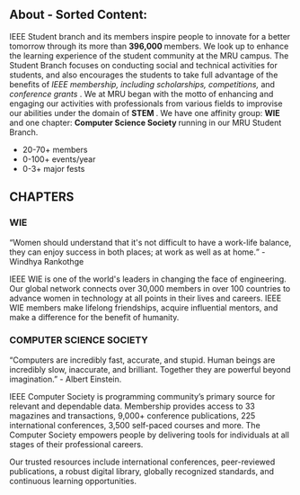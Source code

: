 ## About - Sorted Content:

IEEE Student branch and its members inspire people to innovate for a better tomorrow through its more than <strong> 396,000 </strong> members. We look up to enhance the learning experience of the student community at the MRU campus. The Student Branch focuses on conducting social and technical activities for students, and also encourages the students to take full advantage of the benefits of <em> IEEE membership, including scholarships, competitions, </em> and <em> conference grants </em>. We at MRU began with the motto of enhancing and engaging our activities with professionals from various fields to improvise our abilities under the domain of <strong> STEM </strong>. We have one affinity group: <strong> WIE </strong> and one chapter: <strong> Computer Science Society </strong> running in our MRU Student Branch.

<!-- ### Counters: -->

- 20-70+ members
- 0-100+ events/year
- 0-3+ major fests
  <br>

## CHAPTERS

### WIE

<q>Women should understand that it's not difficult to have a work-life balance, they can enjoy
success in both places; at work as well as at home.</q> - Windhya Rankothge

IEEE WIE is one of the world's leaders in changing the face of engineering. Our global network connects over 30,000 members in over 100 countries to advance women in technology at all points in their lives and careers. IEEE WIE members make lifelong friendships, acquire influential mentors, and make a difference for the benefit of humanity.

### COMPUTER SCIENCE SOCIETY

“Computers are incredibly fast, accurate, and stupid. Human beings are incredibly slow, inaccurate, and brilliant. Together they are powerful beyond imagination.” - Albert Einstein.

IEEE Computer Society is programming community’s primary source for relevant and dependable data. Membership provides access to 33 magazines and transactions, 9,000+ conference publications, 225 international conferences, 3,500 self-paced courses and more. The Computer Society empowers people by delivering tools for individuals at all stages of their professional careers.

Our trusted resources include
international conferences, peer-reviewed publications, a robust digital library, globally recognized standards, and continuous learning opportunities.
